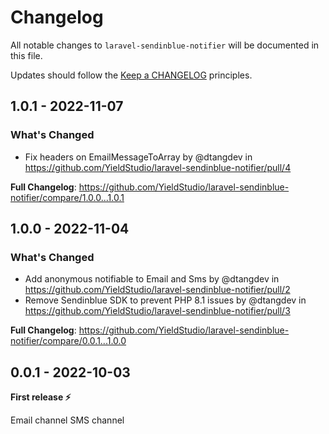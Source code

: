 # Changelog

All notable changes to `laravel-sendinblue-notifier` will be documented in this file.

Updates should follow the [Keep a CHANGELOG](http://keepachangelog.com/) principles.

## 1.0.1 - 2022-11-07

### What's Changed

- Fix headers on EmailMessageToArray by @dtangdev in https://github.com/YieldStudio/laravel-sendinblue-notifier/pull/4

**Full Changelog**: https://github.com/YieldStudio/laravel-sendinblue-notifier/compare/1.0.0...1.0.1

## 1.0.0 - 2022-11-04

### What's Changed

- Add anonymous notifiable to Email and Sms by @dtangdev in https://github.com/YieldStudio/laravel-sendinblue-notifier/pull/2
- Remove Sendinblue SDK to prevent PHP 8.1 issues by @dtangdev in https://github.com/YieldStudio/laravel-sendinblue-notifier/pull/3

**Full Changelog**: https://github.com/YieldStudio/laravel-sendinblue-notifier/compare/0.0.1...1.0.0

## 0.0.1 - 2022-10-03

**First release ⚡️**

Email channel
SMS channel

